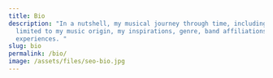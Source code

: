 ```yaml
---
title: Bio
description: "In a nutshell, my musical journey through time, including but not
  limited to my music origin, my inspirations, genre, band affiliations and gig
  experiences. "
slug: bio
permalink: /bio/
image: /assets/files/seo-bio.jpg
---
```

